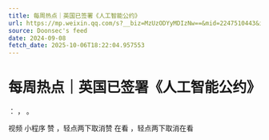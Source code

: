 ```yaml
---
title: 每周热点｜英国已签署《人工智能公约》
url: https://mp.weixin.qq.com/s?__biz=MzUzODYyMDIzNw==&mid=2247510443&idx=1&sn=47c7754673a08f813d3a89c4de1ad546
source: Doonsec's feed
date: 2024-09-08
fetch_date: 2025-10-06T18:22:04.957553
---
```


# 每周热点｜英国已签署《人工智能公约》

：
，
。

视频
小程序
赞
，轻点两下取消赞
在看
，轻点两下取消在看